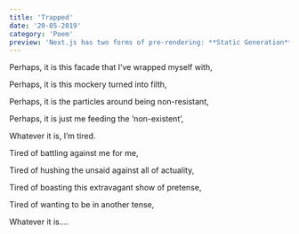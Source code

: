```yaml
---
title: 'Trapped'
date: '20-05-2019'
category: 'Poem'
preview: 'Next.js has two forms of pre-rendering: **Static Generation** and **Server-side Rendering**. The difference is in **when** it generates the HTML for a page.'
---
```


Perhaps, it is this facade that I’ve wrapped myself with,

Perhaps, it is this mockery turned into filth,

Perhaps, it is the particles around being non-resistant,

Perhaps, it is just me feeding the ‘non-existent’,

Whatever it is, I’m tired.

Tired of battling against me for me,

Tired of hushing the unsaid against all of actuality,

Tired of boasting this extravagant show of pretense,

Tired of wanting to be in another tense,

Whatever it is….